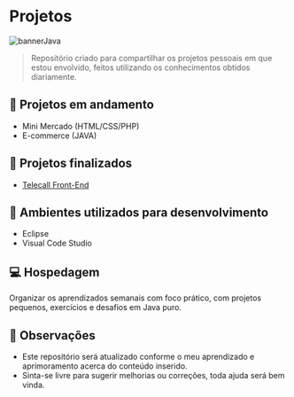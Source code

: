 # Projetos

![bannerJava](https://i.pinimg.com/1200x/bf/55/e4/bf55e468e2dc54f19e15c8ad9652e60e.jpg)


> Repositório criado para compartilhar os projetos pessoais em que estou envolvido, feitos utilizando os conhecimentos obtidos diariamente.

##  💾  Projetos em andamento

- Mini Mercado (HTML/CSS/PHP) 
- E-commerce (JAVA)


## 📅 Projetos finalizados

- [Telecall Front-End](https://telecall-deploy.s3.us-east-2.amazonaws.com/PROJETO/index.html)

  

##  👾  Ambientes utilizados para desenvolvimento

- Eclipse
- Visual Code Studio
  


## 💻 Hospedagem

Organizar os aprendizados semanais com foco prático, com projetos pequenos, exercícios e desafios em Java puro.



## 📌 Observações

- Este repositório será atualizado conforme o meu aprendizado e aprimoramento acerca do conteúdo inserido.
- Sinta-se livre para sugerir melhorias ou correções, toda ajuda será bem vinda.
  
